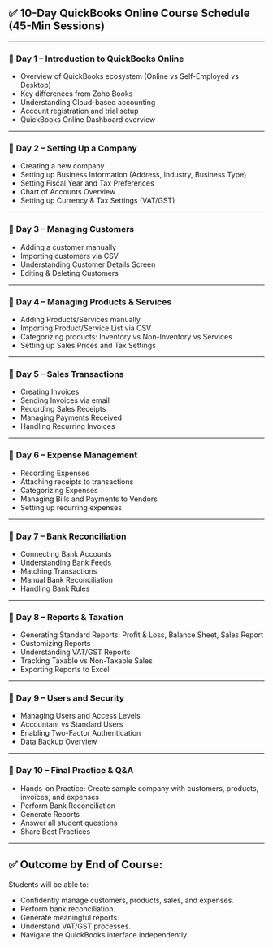 ## ✅ 10-Day QuickBooks Online Course Schedule (45-Min Sessions)

---

### 🔹 **Day 1 – Introduction to QuickBooks Online**

* Overview of QuickBooks ecosystem (Online vs Self-Employed vs Desktop)
* Key differences from Zoho Books
* Understanding Cloud-based accounting
* Account registration and trial setup
* QuickBooks Online Dashboard overview

---

### 🔹 **Day 2 – Setting Up a Company**

* Creating a new company
* Setting up Business Information (Address, Industry, Business Type)
* Setting Fiscal Year and Tax Preferences
* Chart of Accounts Overview
* Setting up Currency & Tax Settings (VAT/GST)

---

### 🔹 **Day 3 – Managing Customers**

* Adding a customer manually
* Importing customers via CSV
* Understanding Customer Details Screen
* Editing & Deleting Customers

---

### 🔹 **Day 4 – Managing Products & Services**

* Adding Products/Services manually
* Importing Product/Service List via CSV
* Categorizing products: Inventory vs Non-Inventory vs Services
* Setting up Sales Prices and Tax Settings

---

### 🔹 **Day 5 – Sales Transactions**

* Creating Invoices
* Sending Invoices via email
* Recording Sales Receipts
* Managing Payments Received
* Handling Recurring Invoices

---

### 🔹 **Day 6 – Expense Management**

* Recording Expenses
* Attaching receipts to transactions
* Categorizing Expenses
* Managing Bills and Payments to Vendors
* Setting up recurring expenses

---

### 🔹 **Day 7 – Bank Reconciliation**

* Connecting Bank Accounts
* Understanding Bank Feeds
* Matching Transactions
* Manual Bank Reconciliation
* Handling Bank Rules

---

### 🔹 **Day 8 – Reports & Taxation**

* Generating Standard Reports: Profit & Loss, Balance Sheet, Sales Report
* Customizing Reports
* Understanding VAT/GST Reports
* Tracking Taxable vs Non-Taxable Sales
* Exporting Reports to Excel

---

### 🔹 **Day 9 – Users and Security**

* Managing Users and Access Levels
* Accountant vs Standard Users
* Enabling Two-Factor Authentication
* Data Backup Overview

---

### 🔹 **Day 10 – Final Practice & Q\&A**

* Hands-on Practice: Create sample company with customers, products, invoices, and expenses
* Perform Bank Reconciliation
* Generate Reports
* Answer all student questions
* Share Best Practices

---

## ✅ Outcome by End of Course:

Students will be able to:

* Confidently manage customers, products, sales, and expenses.
* Perform bank reconciliation.
* Generate meaningful reports.
* Understand VAT/GST processes.
* Navigate the QuickBooks interface independently.
